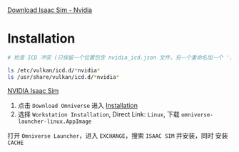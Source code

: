 #

[Download Isaac Sim - Nvidia](https://docs.isaacsim.omniverse.nvidia.com/4.5.0/installation/download.html)




# Installation


```bash
# 检查 ICD 冲突 (只保留一个位置包含 nvidia_icd.json 文件，另一个重命名加一个 '.bak')

ls /etc/vulkan/icd.d/*nvidia*
ls /usr/share/vulkan/icd.d/*nvidia*

```






[NVIDIA Isaac Sim](https://developer.nvidia.com/isaac/sim)
1. 点击 `Download Omniverse` 进入 [Installation](https://docs.omniverse.nvidia.com/isaacsim/latest/installation/index.html)
2. 选择 `Workstation Installation`, Direct Link: `Linux`, 下载 `omniverse-launcher-linux.AppImage`

打开 `Omniverse Launcher`，进入 `EXCHANGE`，搜索 `ISAAC SIM` 并安装，同时 安装 `CACHE`

